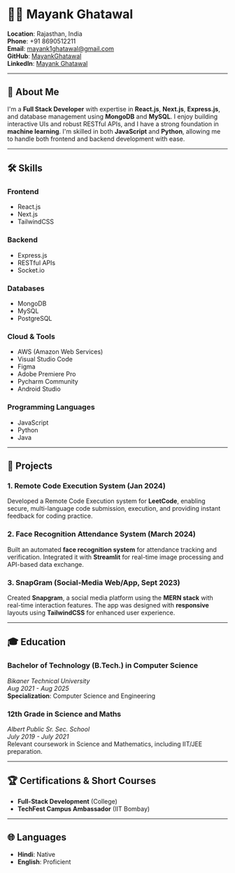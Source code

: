 # 👨‍💻 Mayank Ghatawal

**Location**: Rajasthan, India  
**Phone**: +91 8690512211  
**Email**: [mayank1ghatawal@gmail.com](mailto:mayank1ghatawal@gmail.com)  
**GitHub**: [MayankGhatawal](https://github.com/MayankGhatawal)  
**LinkedIn**: [Mayank Ghatawal](https://www.linkedin.com/in/mayank-ghatawal/)

---

## 🚀 About Me

I'm a **Full Stack Developer** with expertise in **React.js**, **Next.js**, **Express.js**, and database management using **MongoDB** and **MySQL**. I enjoy building interactive UIs and robust RESTful APIs, and I have a strong foundation in **machine learning**. I'm skilled in both **JavaScript** and **Python**, allowing me to handle both frontend and backend development with ease.

---


## 🛠️ Skills

### **Frontend**
- React.js
- Next.js
- TailwindCSS

### **Backend**
- Express.js
- RESTful APIs
- Socket.io

### **Databases**
- MongoDB
- MySQL
- PostgreSQL

### **Cloud & Tools**
- AWS (Amazon Web Services)
- Visual Studio Code
- Figma
- Adobe Premiere Pro
- Pycharm Community
- Android Studio

### **Programming Languages**
- JavaScript
- Python
- Java

---

## 💼 Projects

### 1. **Remote Code Execution System (Jan 2024)**
Developed a Remote Code Execution system for **LeetCode**, enabling secure, multi-language code submission, execution, and providing instant feedback for coding practice.

### 2. **Face Recognition Attendance System (March 2024)**
Built an automated **face recognition system** for attendance tracking and verification. Integrated it with **Streamlit** for real-time image processing and API-based data exchange.

### 3. **SnapGram (Social-Media Web/App, Sept 2023)**
Created **Snapgram**, a social media platform using the **MERN stack** with real-time interaction features. The app was designed with **responsive** layouts using **TailwindCSS** for enhanced user experience.

---

## 🎓 Education

### **Bachelor of Technology (B.Tech.) in Computer Science**  
*Bikaner Technical University*  
_Aug 2021 - Aug 2025_  
**Specialization**: Computer Science and Engineering

### **12th Grade in Science and Maths**  
*Albert Public Sr. Sec. School*  
_July 2019 - July 2021_  
Relevant coursework in Science and Mathematics, including IIT/JEE preparation.

---

## 🏆 Certifications & Short Courses
- **Full-Stack Development** (College)
- **TechFest Campus Ambassador** (IIT Bombay)

---

## 🌐 Languages
- **Hindi**: Native
- **English**: Proficient
